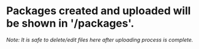 <h1><b>Packages created and uploaded will be shown in '/packages'.</b></h1><p></p>
<i>Note: It is safe to delete/edit files here after uploading process is complete.</i>
